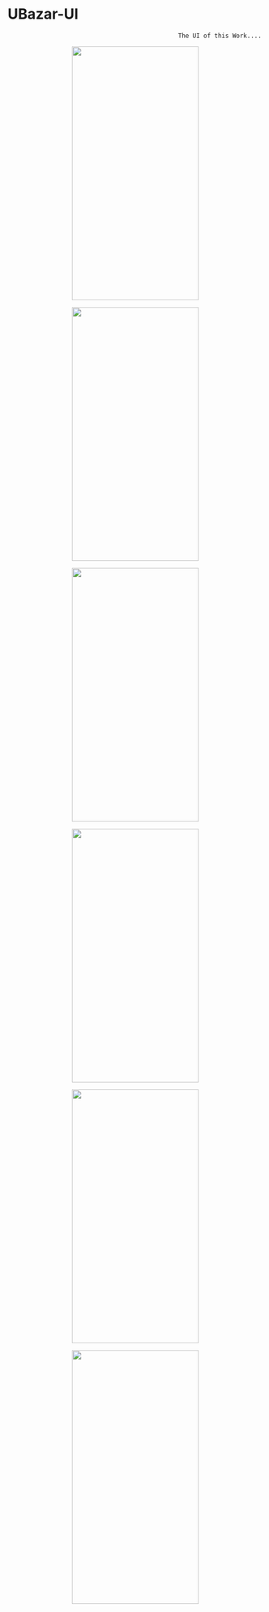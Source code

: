 # UBazar-UI

                                                   The UI of this Work....



<p align ="center">
<img src="https://user-images.githubusercontent.com/58738805/233200528-979901f2-939e-4c68-b073-3fde58bc9aa2.png" width="250" height="500">
</p>



<p align ="center">
<img src="https://user-images.githubusercontent.com/58738805/233202192-7dd0a537-5bc0-4623-afde-aff3db0d9b1e.png" width="250" height="500">
</p>



<p align ="center">
<img src="https://user-images.githubusercontent.com/58738805/233202548-8787a2b2-0e89-43c1-9cda-055280b2138b.png" width="250" height="500">
</p>



<p align ="center">
<img src="https://user-images.githubusercontent.com/58738805/233202584-71cd70f3-f2e0-41bf-b19e-a45e87eadecf.png" width="250" height="500">
</p>




<p align ="center">
<img src="https://user-images.githubusercontent.com/58738805/233202819-426b24ad-40ad-4fc9-858a-a2eea577474a.png" width="250" height="500">
</p>




<p align ="center">
<img src="https://user-images.githubusercontent.com/58738805/233202838-0f4624ad-0bec-4d93-aff9-ce8df9a798a8.png" width="250" height="500">
</p>



